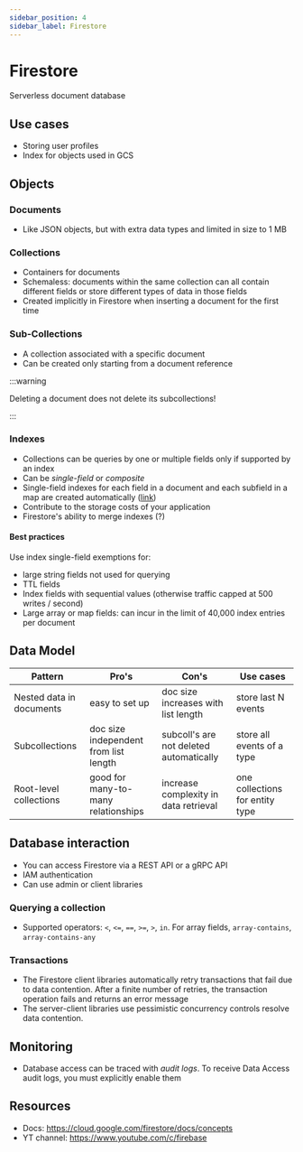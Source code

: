 ```yaml
---
sidebar_position: 4
sidebar_label: Firestore
---
```


# Firestore

Serverless document database

## Use cases

- Storing user profiles
- Index for objects used in GCS

## Objects

### Documents

- Like JSON objects, but with extra data types and limited in size to 1 MB

### Collections

- Containers for documents
- Schemaless: documents within the same collection can all contain different fields or store different types of data in those fields
- Created implicitly in Firestore when inserting a document for the first time

### Sub-Collections

- A collection associated with a specific document
- Can be created only starting from a document reference 

:::warning

Deleting a document does not delete its subcollections!

:::

### Indexes

- Collections can be queries by one or multiple fields only if supported by an index
- Can be *single-field* or *composite*
- Single-field indexes for each field in a document and each subfield in a map are created automatically ([link](https://cloud.google.com/firestore/docs/concepts/index-overview#automatic_indexing))
- Contribute to the storage costs of your application
- Firestore's ability to merge indexes (?)

#### Best practices

Use index single-field exemptions for:
- large string fields not used for querying
- TTL fields
- Index fields with sequential values (otherwise traffic capped at 500 writes / second)
- Large array or map fields: can incur in the limit of 40,000 index entries per document

## Data Model

| Pattern                  | Pro's                                 | Con's                                   | Use cases                       |
| ------------------------ | ------------------------------------- | --------------------------------------- | ------------------------------- |
| Nested data in documents | easy to set up                        | doc size increases with list length     | store last N events             |
| Subcollections           | doc size independent from list length | subcoll's are not deleted automatically | store all events of a type      |
| Root-level collections   | good for many-to-many relationships   | increase complexity in data retrieval   | one collections for entity type |

## Database interaction

- You can access Firestore via a REST API or a gRPC API
- IAM authentication
- Can use admin or client libraries

### Querying a collection

- Supported operators: `<`, `<=`, `==`, `>=`, `>`, `in`. For array fields, `array-contains`, `array-contains-any`

### Transactions

- The Firestore client libraries automatically retry transactions that fail due to data contention. After a finite number of retries, the transaction operation fails and returns an error message
- The server-client libraries use pessimistic concurrency controls resolve data contention.

## Monitoring

- Database access can be traced with *audit logs*. To receive Data Access audit logs, you must explicitly enable them

## Resources

- Docs: https://cloud.google.com/firestore/docs/concepts
- YT channel: https://www.youtube.com/c/firebase